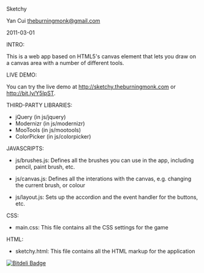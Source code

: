 Sketchy

Yan Cui
theburningmonk@gmail.com

2011-03-01

INTRO:

This is a web app based on HTML5's canvas element that lets you draw on a canvas area with a number of different tools.

LIVE DEMO:

You can try the live demo at http://sketchy.theburningmonk.com or http://bit.ly/Y5IpST.

THIRD-PARTY LIBRARIES:
* jQuery (in js/jquery)
* Modernizr (in js/modernizr)
* MooTools (in js/mootools)
* ColorPicker (in js/colorpicker)

JAVASCRIPTS:
* js/brushes.js: Defines all the brushes you can use in the app, including pencil, paint brush, etc.

* js/canvas.js: Defines all the interations with the canvas, e.g. changing the current brush, or colour

* js/layout.js: Sets up the accordion and the event handler for the buttons, etc.

CSS:
* main.css: This file contains all the CSS settings for the game

HTML:
* sketchy.html: This file contains all the HTML markup for the application

[![Bitdeli Badge](https://d2weczhvl823v0.cloudfront.net/theburningmonk/sketchy/trend.png)](https://bitdeli.com/free "Bitdeli Badge")

